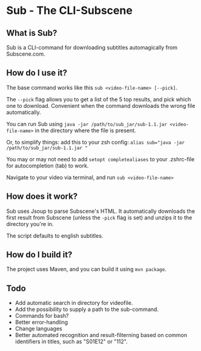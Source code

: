 # Sub - The CLI-Subscene

## What is Sub?
Sub is a CLI-command for downloading subtitles automagically from Subscene.com.

## How do I use it?

The base command works like this ```sub <video-file-name> [--pick]```.

The ```--pick``` flag allows you to get a list of the 5 top results, and pick which one to download.
Convenient when the command downloads the wrong file automatically.

You can run Sub using ```java -jar /path/to/sub_jar/sub-1.1.jar <video-file-name>``` in the directory where the file is present.

Or, to simplify things: add this to your zsh config: ```alias sub="java -jar /path/to/sub_jar/sub-1.1.jar "```

You may or may not need to add ```setopt completealiases``` to your .zshrc-file for autocompletion (tab) to work.

Navigate to your video via terminal, and run ```sub <video-file-name>```

## How does it work?
Sub uses Jsoup to parse Subscene's HTML. It automatically downloads the first result from Subscene (unless the ```-pick``` flag is set)
and unzips it to the directory you're in.

The script defaults to english subtitles.

## How do I build it?
The project uses Maven, and you can build it using ```mvn package```.

## Todo
* Add automatic search in directory for videofile.
* Add the possibility to supply a path to the sub-command.
* Commands for bash?
* Better error-handling
* Change languages
* Better automated recognition and result-filterning based on common identifiers in titles, such as "S01E12" or "112".